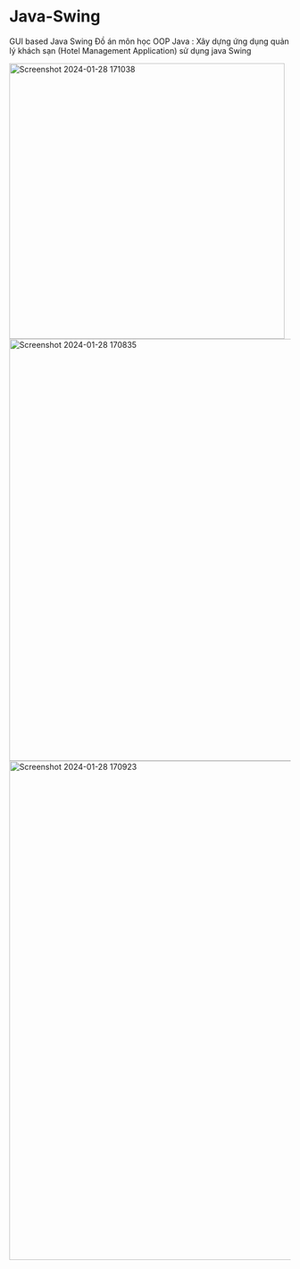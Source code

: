 # Java-Swing
GUI based Java Swing
Đồ án môn học OOP Java : Xây dựng ứng dụng quản lý khách sạn (Hotel Management Application) sử dụng java Swing

<img width="493" alt="Screenshot 2024-01-28 171038" src="https://github.com/hoangtubongdem153/Java-Swing/assets/102464694/ae5431b7-66ac-45b7-a19a-c460e7ce457d">

<img width="755" alt="Screenshot 2024-01-28 170835" src="https://github.com/hoangtubongdem153/Java-Swing/assets/102464694/88757ed3-e1d6-4de2-a943-fb3d6135dd71">

<img width="893" alt="Screenshot 2024-01-28 170923" src="https://github.com/hoangtubongdem153/Java-Swing/assets/102464694/923eac2e-fce7-4d99-ada4-76a41b0a7da1">
